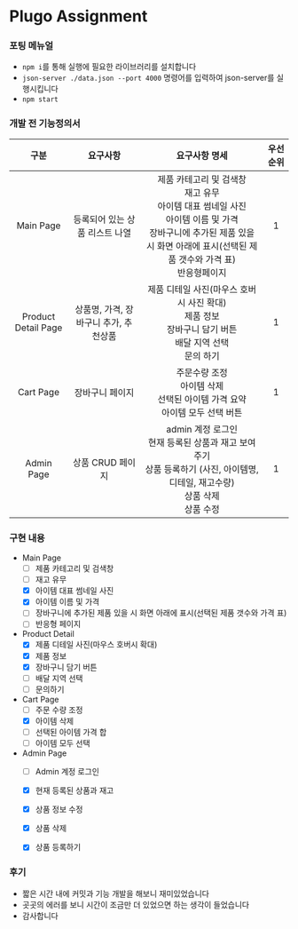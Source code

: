 # Plugo Assignment

### 포팅 메뉴얼

+ `npm i`를 통해 실행에 필요한 라이브러리를 설치합니다
+ `json-server ./data.json --port 4000` 명령어를 입력하여 json-server를 실행시킵니다
+ `npm start`



### 개발 전 기능정의서

|        구분         |               요구사항                |                        요구사항 명세                         | 우선순위 |
| :-----------------: | :-----------------------------------: | :----------------------------------------------------------: | :------: |
|      Main Page      |    등록되어 있는 상품 리스트 나열     | 제품 카테고리 및 검색창<br />재고 유무<br />아이템 대표 썸네일 사진<br />아이템 이름 및 가격<br />장바구니에 추가된 제품 있을 시 화면 아래에 표시(선택된 제품 갯수와 가격 표)<br />반응형페이지 |    1     |
| Product Detail Page | 상품명, 가격, 장바구니 추가, 추천상품 | 제품 디테일 사진(마우스 호버시 사진 확대)<br />제품 정보<br />장바구니 담기 버튼<br />배달 지역 선택 <br />문의 하기 |    1     |
|      Cart Page      |            장바구니 페이지            | 주문수량 조정<br />아이템 삭제<br />선택된 아이템 가격 요약<br />아이템 모두 선택 버튼<br /> |    1     |
|     Admin Page      |           상품 CRUD 페이지            | admin 계정 로그인<br />현재 등록된 상품과 재고 보여주기<br />상품 등록하기 (사진, 아이템명, 디테일, 재고수량)<br />상품 삭제<br />상품 수정 |    1     |



### 구현 내용

+ Main Page
  * [ ] 제품 카테고리 및 검색창
  * [ ] 재고 유무
  * [x] 아이템 대표 썸네일 사진
  * [x] 아이템 이름 및 가격
  * [ ] 장바구니에 추가된 제품 있을 시 화면 아래에 표시(선택된 제품 갯수와 가격 표)
  * [ ] 반응형 페이지
+ Product Detail
  * [x] 제품 디테일 사진(마우스 호버시 확대)
  * [x] 제품 정보
  * [x] 장바구니 담기 버튼
  * [ ] 배달 지역 선택
  * [ ] 문의하기
+ Cart Page
  * [ ] 주문 수량 조정
  * [x] 아이템 삭제
  * [ ] 선택된 아이템 가격 합
  * [ ] 아이템 모두 선택 
+ Admin Page
  * [ ] Admin 계정 로그인
  * [x] 현재 등록된 상품과 재고 
  * [x] 상품 정보 수정
  * [x] 상품 삭제
  * [x] 상품 등록하기



### 후기

+ 짧은 시간 내에 커밋과 기능 개발을 해보니 재미있었습니다
+ 곳곳의 에러를 보니 시간이 조금만 더 있었으면 하는 생각이 들었습니다
+ 감사합니다
